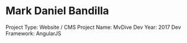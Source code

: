 # Mark Daniel Bandilla
Project Type: Website / CMS
Project Name: MvDive
Dev Year: 2017
Dev Framework: AngularJS
